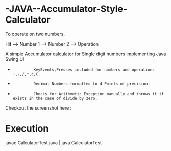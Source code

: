 -JAVA--Accumulator-Style-Calculator
===================================

To operate on two numbers, 

Hit --> Number 1 --> Number 2 --> Operation 

A simple Accumulator calculator for Single digit numbers implementing Java Swing UI
 * 				KeyEvents,Presses included for numbers and operations +,-,/,*,c,C.
 * 				Decimal Numbers formatted to 4 Points of precision.
 * 				Checks for Arithmetic Exception manually and throws it if exists in the case of divide by zero.

Checkout the screenshot here : 

Execution
=========
javac CalculatorTest.java | java CalculatorTest
